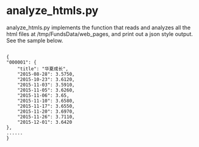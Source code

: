 # analyze\_htmls.py
analyze\_htmls.py implements the function that reads and analyzes all the html files at /tmp/FundsData/web_pages, and print out a json style output. See the sample below.  
<pre><code>	
{
"000001": {
    "title": "华夏成长",
    "2015-08-28": 3.5750,
    "2015-10-23": 3.6120,
    "2015-11-03": 3.5910,
    "2015-11-05": 3.6260,
    "2015-11-06": 3.65,
    "2015-11-10": 3.6580,
    "2015-11-17": 3.6550,
    "2015-11-20": 3.6970,
    "2015-11-26": 3.7110,
    "2015-12-01": 3.6420
},
......
}
</code></pre>  


